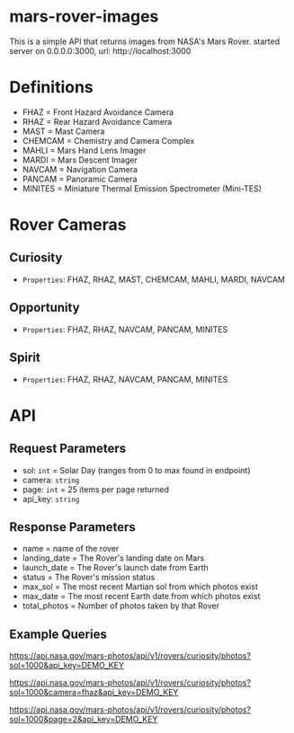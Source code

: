 # mars-rover-images
This is a simple API that returns images from NASA's Mars Rover.
started server on 0.0.0.0:3000, url: http://localhost:3000
# Definitions
- FHAZ = Front Hazard Avoidance Camera
- RHAZ = Rear Hazard Avoidance Camera	
- MAST = Mast Camera
- CHEMCAM = Chemistry and Camera Complex	
- MAHLI = Mars Hand Lens Imager
- MARDI = Mars Descent Imager
- NAVCAM = Navigation Camera
- PANCAM = Panoramic Camera
- MINITES = Miniature Thermal Emission Spectrometer (Mini-TES)
# Rover Cameras
## Curiosity
- `Properties`: FHAZ, RHAZ, MAST, CHEMCAM, MAHLI, MARDI, NAVCAM
## Opportunity
- `Properties`: FHAZ, RHAZ, NAVCAM, PANCAM, MINITES
## Spirit
- `Properties`: FHAZ, RHAZ, NAVCAM, PANCAM, MINITES
# API
## Request Parameters
- sol: `int` = Solar Day (ranges from 0 to max found in endpoint)
- camera: `string`
- page: `int` = 25 items per page returned
- api_key: `string`

## Response Parameters
- name = name of the rover
- landing_date = The Rover's landing date on Mars
- launch_date = The Rover's launch date from Earth
- status = The Rover's mission status
- max_sol = The most recent Martian sol from which photos exist
- max_date = The most recent Earth date from which photos exist
- total_photos = Number of photos taken by that Rover
## Example Queries
https://api.nasa.gov/mars-photos/api/v1/rovers/curiosity/photos?sol=1000&api_key=DEMO_KEY

https://api.nasa.gov/mars-photos/api/v1/rovers/curiosity/photos?sol=1000&camera=fhaz&api_key=DEMO_KEY

https://api.nasa.gov/mars-photos/api/v1/rovers/curiosity/photos?sol=1000&page=2&api_key=DEMO_KEY